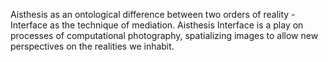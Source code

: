 Aisthesis as an ontological difference between two orders of reality - Interface as the technique of mediation. Aisthesis Interface is a play on processes of computational photography, spatializing images to allow new perspectives on the realities we inhabit.